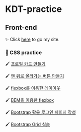 # KDT-practice

## Front-end
✨ Click [here](https://shunny822.github.io/KDT-practice/) to go my site.

### 🎨 CSS practice

🖌️ [프로필 카드 만들기](front/profile_card.html)

🖌️ [맨 위로 올라가는 버튼 만들기](front/scroll_to_top.html)

🖌️ [flexbox를 이용한 레이아웃](front/flexbox.html)

🖌️ [BEM을 이용한 flexbox](front/flexbox02.html)

🖌️ [Bootstrap 활용 로그인 페이지 작성](front/bootstrap_clone.html)

🖌️ [Bootstrap Grid 실습](front/grid.html)